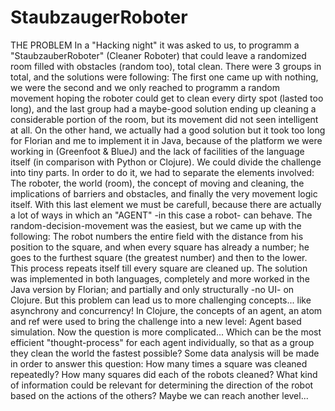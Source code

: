 # StaubzaugerRoboter

THE PROBLEM
In a "Hacking night" it was asked to us, to programm a "StaubzauberRoboter" (Cleaner Roboter) that could leave a randomized room filled with obstacles (random too), total clean. There were 3 groups in total, and the solutions were following: The first one came up with nothing, we were the second and we only reached to programm a random movement hoping the roboter could get to clean every dirty spot (lasted too long), and the last group had a maybe-good solution ending up cleaning a considerable portion of the room, but its movement did not seen intelligent at all.
On the other hand, we actually had a good solution but it took too long for Florian and me to implement it in Java, because of the platform we were working in (Greenfoot & BlueJ) and the lack of facilities of the language itself (in comparison with Python or Clojure). We could divide the challenge into tiny parts. In order to do it, we had to separate the elements involved: The roboter, the world (room), the concept of moving and cleaning, the implications of barriers and obstacles, and finally the very movement logic itself.
With this last element we must be carefull, because there are actually a lot of ways in which an "AGENT" -in this case a robot- can behave. The random-decision-movement was the easiest, but we came up with the following: The robot numbers the entire field with the distance from his position to the square, and when every square has already a number; he goes to the furthest square (the greatest number) and then to the lower. This process repeats itself till every square are cleaned up. The solution was implemented in both languages, completely and more worked in the Java version by Florian; and partially and only structurally -no UI- on Clojure. But this problem can lead us to more challenging concepts... like asynchrony and concurrency!
In Clojure, the concepts of an agent, an atom and ref were used to bring the challenge into a new level: Agent based simulation. Now the question is more complicated... Which can be the most efficient "thought-process" for each agent individually, so that as a group they clean the world the fastest possible? Some data analysis will be made in order to answer this question: How many times a square was cleaned repeatedly? How many squares did each of the robots cleaned? What kind of information could be relevant for determining the direction of the robot based on the actions of the others? 
Maybe we can reach another level...
